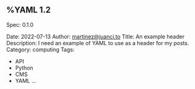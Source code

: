 %YAML 1.2
---
Spec: 0.1.0

Date: 2022-07-13
Author: martinez@juanci.to
Title: An example header
Description: I need an example of YAML to use as a header for my posts.
Category: computing
Tags:
  - API
  - Python
  - CMS
  - YAML
...

